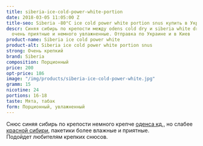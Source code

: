 ```yaml
---
title: siberia-ice-cold-power-white-portion
date: 2018-03-05 11:05:00 Z
title-seo: Siberia -80°C ice cold power white portion snus купить в Украине
descr: Синяя сибирь по крепости между odens cold dry и siberia white dry, пакетики
  очень приятные и немного увлажненные. Отправка по Украине и в Киев
product-name: Siberia ice cold power white
product-alt: Siberia ice cold power white portion snus
strong: Очень крепкий
brand: Siberia
composition: Порционный
price: 200
opt-price: 186
image: "/img/products/siberia-ice-cold-power-white.jpg"
gramm: 15
nicotine: 24
portions: 16-18
taste: Мята, табак
form: Порционный, увлажненный
---
```


Снюс синяя сибирь по крепости немного крепче [оденса кд,](/odens-cold-dry), но слабее [красной сибири](/siberia-white-dry-slim), пакетики более влажные и приятные.<br>
Подойдет любителям крепких снюсов.
